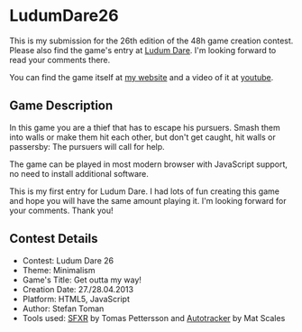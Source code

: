 # LudumDare26

This is my submission for the 26th edition of the 48h game creation contest. Please also find the game's entry at [Ludum Dare](http://www.ludumdare.com/compo/ludum-dare-26/?action=preview&uid=21963). I'm looking forward to read your comments there.

You can find the game itself at [my website](http://games.stoman.de/ludumdare26/) and a video of it at [youtube](https://www.youtube.com/watch?v=Fezyt88kqHY).

## Game Description

In this game you are a thief that has to escape his pursuers. Smash them into walls or make them hit each other, but don't get caught, hit walls or passersby: The pursuers will call for help. 

The game can be played in most modern browser with JavaScript support, no need to install additional software. 

This is my first entry for Ludum Dare. I had lots of fun creating this game and hope you will have the same amount playing it. I'm looking forward for your comments. Thank you!

## Contest Details

* Contest: Ludum Dare 26
* Theme: Minimalism
* Game's Title: Get outta my way!
* Creation Date: 27./28.04.2013
* Platform: HTML5, JavaScript
* Author: Stefan Toman
* Tools used: [SFXR](http://www.drpetter.se/project_sfxr.html) by Tomas Pettersson and [Autotracker](https://github.com/wibblymat/ld24/blob/master/autotracker.py) by Mat Scales